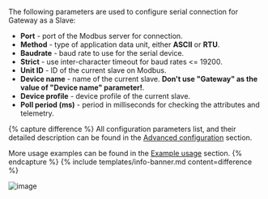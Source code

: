The following parameters are used to configure serial connection for Gateway as a Slave:

- **Port** - port of the Modbus server for connection.
- **Method** - type of application data unit, either **ASCII** or **RTU**.
- **Baudrate** - baud rate to use for the serial device.
- **Strict** - use inter-character timeout for baud rates <= 19200.
- **Unit ID** - ID of the current slave on Modbus.
- **Device name** - name of the current slave. **Don't use "Gateway" as the value of "Device name" parameter!**.
- **Device profile** - device profile of the current slave.
- **Poll period (ms)** - period in milliseconds for checking the attributes and telemetry.

{% capture difference %}
All configuration parameters list, and their detailed description can be found in the 
[Advanced configuration](/docs/iot-gateway/config/modbus/#device-rpc-methods) section.

More usage examples can be found in the [Example usage](/docs/iot-gateway/config/modbus/#usage-examples-2) section.
{% endcapture %}
{% include templates/info-banner.md content=difference %}

![image](https://img.thingsboard.io/gateway/modbus-connector/serial-server-configuration-section-1-ce.png)
